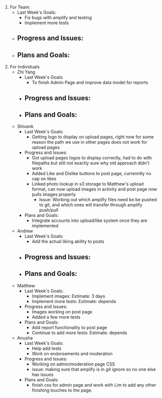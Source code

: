 1. For Team:
   - Last Week's Goals:
       - Fix bugs with amplify and testing
       - Implement more tests
   - Progress and Issues:
       - 
   - Plans and Goals:
       - 
3. For Individuals
   - Zhi Yang
       - Last Week's Goals:
           - To finish Admin Page and improve data model for reports
       - Progress and Issues:
           - 
       - Plans and Goals:
           - 
   - Shivank
      - Last Week's Goals:
           - Getting logo to display on upload pages, right now for some reason the path we use in other pages does not work for upload pages
       - Progress and Issues:
           - Got upload pages logos to display correctly, had to do with filepaths but still not exactly sure why old approach didn't work
           - Added Like and Dislike buttons to post page, currenntly no cap on likes
           - Linked photo lookup in s3 storage to Matthew's upload format, can now upload images in activity and post page now pulls images properly
             - Issue: Working out which amplify files need be be pushed to git, and which ones will transfer through amplify push/pull
       - Plans and Goals:
           - Integrate accounts into upload/like system once they are implemented
   - Andrew
      - Last Week's Goals:
           - Add the actual liking ability to posts
       - Progress and Issues:
           - 
       - Plans and Goals:
           - 
   - Matthew
       - Last Week's Goals:
          - Implement images: Estimate: 3 days
          - Implement more tests: Estimate: depends
       - Progress and Issues:
          - Images working on post page
          - Added a few more tests
       - Plans and Goals:
          - Add report functionality to post page
          - Continue to add more tests: Estimate: depends
   - Anusha
      - Last Week's Goals:
           - Help add tests
           - Work on endorsements and moderation
       - Progress and Issues:
           - Working on admin/moderation page CSS
           - issue: making sure that amplify is in git ignore so no one else has issues
       - Plans and Goals:
           - finish css for admin page and work with Lim to add any other finishing touches to the page.
